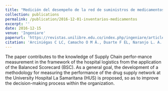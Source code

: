 ```yaml
---
title: "Medición del desempeño de la red de suministros de medicamentos en un hospital público de tercer nivel en la ciudad de Bogotá, a través del cuadro de mando integral"
collection: publications
permalink: /publication/2016-12-01-inventarios-medicamentos
excerpt: ''
date: 2016-12-15
venue: 'Ingeniare'
paperurl: 'https://revistas.unilibre.edu.co/index.php/ingeniare/article/view/410'
citation: 'Arciniégas C LC, Camacho O M Á., Duarte F EL, Naranjo L. A. Medición del desempeño de la red de suministros de medicamentos en un hospital público de tercer nivel en la ciudad de Bogotá, a través del cuadro de mando integral. ingeniare [Internet]. 1 de diciembre de 2016 [citado 28 de mayo de 2021];(20):75-90. Disponible en: https://revistas.unilibre.edu.co/index.php/ingeniare/article/view/410'
---
```

The paper contributes to the knowledge of Supply Chain perfor-mance measurement in the framework of the hospital logistics from  the  application  of  the  Balanced  Scorecard  (BSC).  As  a  general goal, the development of a methodology for measuring the performance of the drug supply network at the University Hospital La Samaritana (HUS) is proposed, so as to improve the  decision-making  process  within  the  organization. 
